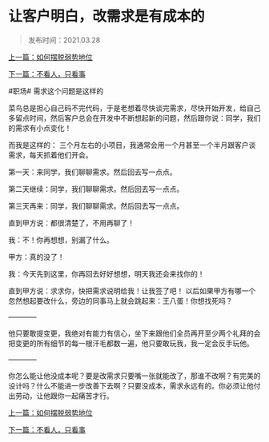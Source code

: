 # 让客户明白，改需求是有成本的
>
>发布时间：2021.03.28

[上一篇：如何摆脱弱势地位](/work/article71)

[下一篇：不看人，只看事](/work/article73)

\#职场# 需求这个问题是这样的 

菜鸟总是担心自己码不完代码，于是老想着尽快谈完需求，尽快开始开发，给自己多留点时间，然后客户总会在开发中不断想起新的问题，然后跟你说：同学，我们的需求有小点变化！                             

而我是这样的： 三个月左右的小项目，我通常会用一个月甚至一个半月跟客户谈需求，每天抓着他们开会。 

第一天：来同学，我们聊聊需求。然后回去写一点点。 

第二天继续：同学，我们聊聊需求。然后回去写一点点。 

第三天再来：同学，我们聊聊需求。然后回去写一点点。  

直到甲方说：都很清楚了，不用再聊了！ 

我：不！你再想想，别漏了什么。 

甲方：真的没了！ 

我：今天先到这里，你再回去好好想想，明天我还会来找你的！ 

直到甲方说：求求你，快把需求说明给我！让我签了吧！ 以后如果甲方有哪一个忽然想起要改什么，旁边的同事马上就会跳起来：王八蛋！你想找死吗？ 

———— 

他只要敢提变更，我绝对有能力有信心，坐下来跟他们全员再开至少两个礼拜的会把变更的所有细节的每一根汗毛都数一遍，他只要敢玩我，我一定会反手玩他。 

———— 

你怎么能让他没成本呢？要是改需求只要嘴一张就能改了，那谁不改啊？有完美的设计吗？什么不能进一步改善下去啊？只要没成本，需求永远有的。你必须让他付出劳动，让他跟你一起痛苦才行。

[上一篇：如何摆脱弱势地位](/work/article71)

[下一篇：不看人，只看事](/work/article73)













​     











